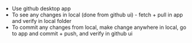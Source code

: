 - Use github desktop app
- To see any changes in local (done from github ui) - fetch + pull in app and verify in local folder
- To commit any changes from local, make change anywhere in local, go to app and commit + push, and verify in github ui
